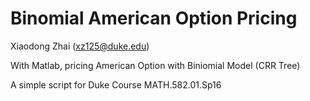 # Binomial American Option Pricing

Xiaodong Zhai (xz125@duke.edu)

With Matlab, pricing American Option with Biniomial Model (CRR Tree)

A simple script for Duke Course MATH.582.01.Sp16
